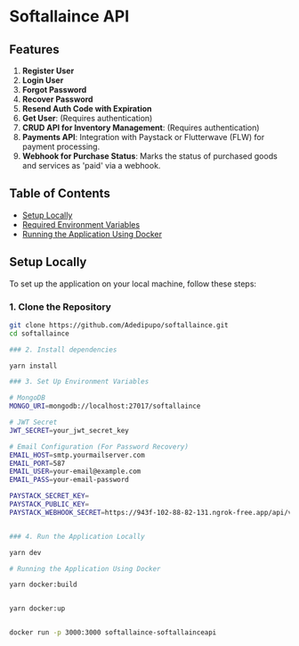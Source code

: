 
# Softallaince API

## Features
1. **Register User**
2. **Login User**
3. **Forgot Password**
4. **Recover Password**
5. **Resend Auth Code with Expiration**
6. **Get User**: (Requires authentication)
7. **CRUD API for Inventory Management**: (Requires authentication)
8. **Payments API**: Integration with Paystack or Flutterwave (FLW) for payment processing.
9. **Webhook for Purchase Status**: Marks the status of purchased goods and services as 'paid' via a webhook.

## Table of Contents
- [Setup Locally](#setup-locally)
- [Required Environment Variables](#required-environment-variables)
- [Running the Application Using Docker](#running-the-application-using-docker)

## Setup Locally

To set up the application on your local machine, follow these steps:

### 1. Clone the Repository
```bash
git clone https://github.com/Adedipupo/softallaince.git
cd softallaince

### 2. Install dependencies

yarn install

### 3. Set Up Environment Variables

# MongoDB
MONGO_URI=mongodb://localhost:27017/softallaince

# JWT Secret
JWT_SECRET=your_jwt_secret_key

# Email Configuration (For Password Recovery)
EMAIL_HOST=smtp.yourmailserver.com
EMAIL_PORT=587
EMAIL_USER=your-email@example.com
EMAIL_PASS=your-email-password

PAYSTACK_SECRET_KEY=
PAYSTACK_PUBLIC_KEY=
PAYSTACK_WEBHOOK_SECRET=https://943f-102-88-82-131.ngrok-free.app/api/v1/payment/webhook/paystack


### 4. Run the Application Locally

yarn dev

# Running the Application Using Docker

yarn docker:build


yarn docker:up


docker run -p 3000:3000 softallaince-softallainceapi




